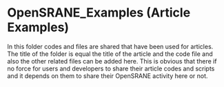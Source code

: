 # OpenSRANE_Examples (Article Examples)

In this folder codes and files are shared that have been used for articles. The title of the folder is equal the title of the article and the code file and also the other related files can be added here. This is obvious that there if no force for users and developers to share their article codes and scripts and it depends on them to share their OpenSRANE activity here or not.